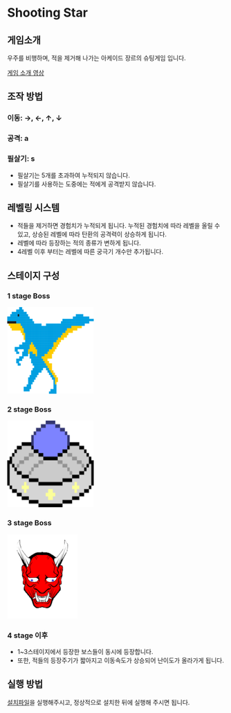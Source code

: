 # Shooting Star
## 게임소개

우주를 비행하며, 적을 제거해 나가는 아케이드 장르의 슈팅게임 입니다.

[게임 소개 영상](https://youtube.com)

## 조작 방법

### 이동: →, ←, ↑, ↓
### 공격: a
### 필살기: s

* 필살기는 5개를 초과하여 누적되지 않습니다.
* 필살기를 사용하는 도중에는 적에게 공격받지 않습니다.

## 레벨링 시스템

* 적들을 제거하면 경험치가 누적되게 됩니다. 누적된 경험치에 따라 레벨을 올릴 수 있고, 상승된 레벨에 따라 탄환의 공격력이 상승하게 됩니다.
* 레벨에 따라 등장하는 적의 종류가 변하게 됩니다. 
* 4레벨 이후 부터는 레벨에 따른 궁극기 개수만 추가됩니다.



## 스테이지 구성

### 1 stage Boss

![boss](./team_project/team_project/Images/b1.png)

### 2 stage Boss

![boss](./team_project/team_project/Images/b2.png)

### 3 stage Boss

![boss](./team_project/team_project/Images/b3.png)


### 4 stage 이후
* 1~3스테이지에서 등장한 보스들이 동시에 등장합니다.
* 또한, 적들의 등장주기가 짧아지고 이동속도가 상승되어 난이도가 올라가게 됩니다.


## 실행 방법

[설치파일](./)을 실행해주시고, 정상적으로 설치한 뒤에 실행해 주시면 됩니다.